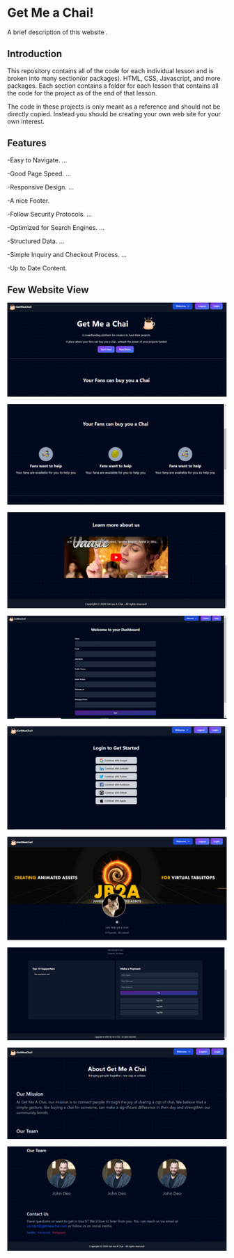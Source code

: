 
# Get Me a Chai!

A brief description of this website .
## Introduction
This repository contains all of the code for each individual lesson and is broken into many section(or packages). HTML, CSS, Javascript, and more packages. Each section contains a folder for each lesson that contains all the code for the project as of the end of that lesson.

The code in these projects is only meant as a reference and should not be directly copied. Instead you should be creating your own web site for your own interest.
## Features

-Easy to Navigate. ...

-Good Page Speed. ...

-Responsive Design. ...

-A nice Footer.

-Follow Security Protocols. ...

-Optimized for Search Engines. ...

-Structured Data. ...

-Simple Inquiry and Checkout Process. ...

-Up to Date Content.



## Few Website View

![img 1](https://github.com/Riyak05/Chai_Chai/blob/main/images/get_me_a_chai(1).PNG?raw=true)

![img 1](https://github.com/Riyak05/Chai_Chai/blob/main/images/get_me_a_chai(2).PNG?raw=true)

![img 1](https://github.com/Riyak05/Chai_Chai/blob/main/images/get_me_a_chai(3).PNG?raw=true)

![img 1](https://github.com/Riyak05/Chai_Chai/blob/main/images/get_me_a_chai(4).PNG?raw=true)

![img 1](https://github.com/Riyak05/Chai_Chai/blob/main/images/get_me_a_chai(5).PNG?raw=true)

![img 1](https://github.com/Riyak05/Chai_Chai/blob/main/images/get_me_a_chai(6).PNG?raw=true)

![img 1](https://github.com/Riyak05/Chai_Chai/blob/main/images/get_me_a_chai(7).PNG?raw=true)

![img 1](https://github.com/Riyak05/Chai_Chai/blob/main/images/get_me_a_chai(8).PNG?raw=true)

![img 1](https://github.com/Riyak05/Chai_Chai/blob/main/images/get_me_a_chai(9).PNG?raw=true)






